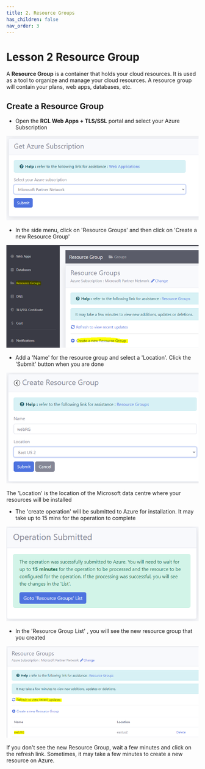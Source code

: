 ```yaml
---
title: 2. Resource Groups
has_children: false
nav_order: 3
---
```


# Lesson 2 Resource Group

A **Resource Group** is a container that holds your cloud resources. It is used as a tool to organize and manage your cloud resources. A resource group will contain your plans, web apps, databases, etc.

## Create a Resource Group

- Open the **RCL Web Apps + TLS/SSL** portal and select your Azure Subscription

![rg](images/azure-subscription.PNG)

- In the side menu, click on 'Resource Groups' and then click on 'Create a new Resource Group' 

![rg](images/rg-open.PNG)

- Add a 'Name' for the resource group and select a 'Location'. Click the 'Submit' button when you are done

![rg](images/rg-create.PNG)

The 'Location' is the location of the Microsoft data centre where your resources will be installed 

- The 'create operation' will be submitted to Azure for installation. It may take up to 15 mins for the operation to complete

![rg](images/rg-submitted.PNG)

- In the 'Resource Group List' , you will see the new resource group that you created

![rg](images/rg-list.PNG)

If you don't see the new Resource Group, wait a few minutes and click on the refresh link. Sometimes, it may take a few minutes to create a new resource on Azure.